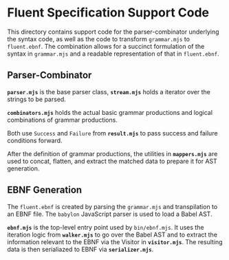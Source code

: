 # Fluent Specification Support Code

This directory contains support code for the parser-combinator underlying the syntax code, as well as the code to transform `grammar.mjs` to `fluent.ebnf`. The combination allows for a succinct formulation of the syntax in `grammar.mjs` and a readable representation of that in `fluent.ebnf`.

## Parser-Combinator

**`parser.mjs`** is the base parser class, **`stream.mjs`** holds a iterator over the strings to be parsed.

**`combinators.mjs`** holds the actual basic grammar productions and logical combinations of grammar productions.

Both use `Success` and `Failure` from **`result.mjs`** to pass success and failure conditions forward.

After the definition of grammar productions, the utilities in **`mappers.mjs`** are used to concat, flatten, and extract the matched data to prepare it for AST generation.

## EBNF Generation

The `fluent.ebnf` is created by parsing the `grammar.mjs` and transpilation to an EBNF file. The `babylon` JavaScript parser is used to load a Babel AST.

**`ebnf.mjs`** is the top-level entry point used by `bin/ebnf.mjs`. It uses the iteration logic from **`walker.mjs`** to go over the Babel AST and to extract the information relevant to the EBNF via the Visitor in **`visitor.mjs`**. The resulting data is then serialiazed to EBNF via **`serializer.mjs`**.
